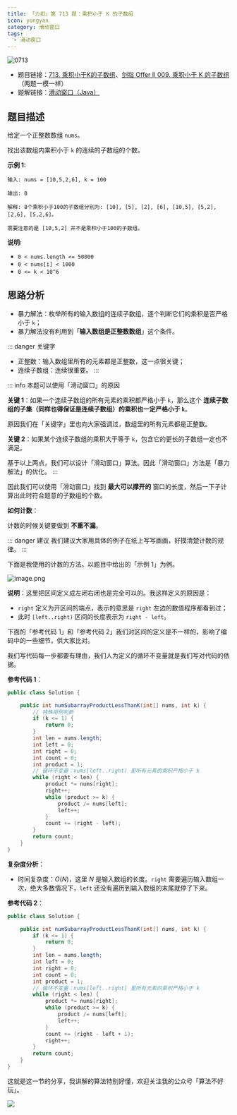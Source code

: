 ```yaml
---
title: 「力扣」第 713 题：乘积小于 K 的子数组
icon: yongyan
category: 滑动窗口
tags:
  - 滑动窗口
---
```


![0713](https://tva1.sinaimg.cn/large/008i3skNgy1gx95j60i7mj30p00an0ta.jpg)

+ 题目链接：[713. 乘积小于K的子数组](https://leetcode-cn.com/problems/subarray-product-less-than-k/)、[剑指 Offer II 009. 乘积小于 K 的子数组](https://leetcode-cn.com/problems/ZVAVXX/)（两题一模一样）
+ 题解链接：[滑动窗口（Java）](https://leetcode-cn.com/problems/ZVAVXX/solution/hua-dong-chuang-kou-java-by-liweiwei1419-p81h/)

## 题目描述

给定一个正整数数组 `nums`。

找出该数组内乘积小于 `k` 的连续的子数组的个数。

**示例 1:**

```
输入: nums = [10,5,2,6], k = 100

输出: 8

解释: 8个乘积小于100的子数组分别为: [10], [5], [2], [6], [10,5], [5,2], [2,6], [5,2,6]。

需要注意的是 [10,5,2] 并不是乘积小于100的子数组。
```

**说明:**

- `0 < nums.length <= 50000`
- `0 < nums[i] < 1000`
- `0 <= k < 10^6`

## 思路分析

+ 暴力解法：枚举所有的输入数组的连续子数组，逐个判断它们的乘积是否严格小于 `k`；
+ 暴力解法没有利用到「**输入数组是正整数数组**」这个条件。

::: danger 关键字
+ 正整数：输入数组里所有的元素都是正整数，这一点很关键；
+ 连续子数组：连续很重要。
:::

::: info 本题可以使用「滑动窗口」的原因

**关键 1**：如果一个连续子数组的所有元素的乘积都严格小于 `k`，那么这个 **连续子数组的子集（同样也得保证是连续子数组）的乘积也一定严格小于 `k`**。

原因我们在「关键字」里也向大家强调过，数组里的所有元素都是正整数。

**关键 2**：如果某个连续子数组的乘积大于等于 `k`，包含它的更长的子数组一定也不满足。

基于以上两点，我们可以设计「滑动窗口」算法。因此「滑动窗口」方法是「暴力解法」的优化。
:::


因此我们可以使用「滑动窗口」找到 **最大可以撑开的** 窗口的长度，然后一下子计算出此时符合题意的子数组的个数。

**如何计数**：

计数的时候关键要做到 **不重不漏**。

::: danger 建议
我们建议大家用具体的例子在纸上写写画画，好摸清楚计数的规律。
:::

下面是我使用的计数的方法。以题目中给出的「示例 1」为例。

![image.png](https://pic.leetcode-cn.com/1630675151-PXmQum-image.png)

**说明**：这里把区间定义成左闭右闭也是完全可以的。我这样定义的原因是：

+ `right` 定义为开区间的端点，表示的意思是 `right` 左边的数值程序都看到过；
+ 此时 `[left..right)` 区间的长度表示为 `right - left`。


下面的「参考代码 1」和「参考代码 2」我们对区间的定义是不一样的，影响了编码中的一些细节，供大家比对。

我们写代码每一步都要有理由，我们人为定义的循环不变量就是我们写对代码的依据。

**参考代码 1**：

```java
public class Solution {

    public int numSubarrayProductLessThanK(int[] nums, int k) {
        // 特殊用例判断
        if (k <= 1) {
            return 0;
        }
        int len = nums.length;
        int left = 0;
        int right = 0;
        int count = 0;
        int product = 1;
        // 循环不变量：nums[left..right) 里所有元素的乘积严格小于 k
        while (right < len) {
            product *= nums[right];
            right++;
            while (product >= k) {
                product /= nums[left];
                left++;
            }
            count += (right - left);
        }
        return count;
    }
}
```

**复杂度分析**：

+ 时间复杂度：$O(N)$，这里 $N$ 是输入数组的长度。`right` 需要遍历输入数组一次，绝大多数情况下，`left` 还没有遍历到输入数组的末尾就停了下来。


**参考代码 2**：

```java
public class Solution {

    public int numSubarrayProductLessThanK(int[] nums, int k) {
        if (k <= 1) {
            return 0;
        }
        int len = nums.length;
        int left = 0;
        int right = 0;
        int count = 0;
        int product = 1;
        // 循环不变量：nums[left..right] 里所有元素的乘积严格小于 k
        while (right < len) {
            product *= nums[right];
            while (product >= k) {
                product /= nums[left];
                left++;
            }
            count += (right - left + 1);
            right++;
        }
        return count;
    }
}
```

这就是这一节的分享，我讲解的算法特别好懂，欢迎关注我的公众号「算法不好玩」。

![](https://files.mdnice.com/user/5576/e99835c7-09e3-4820-9956-721c37d13a14.png)

